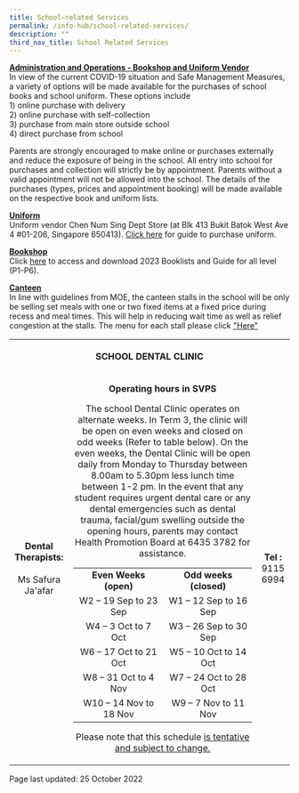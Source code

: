```yaml
---
title: School–related Services
permalink: /info-hub/school-related-services/
description: ""
third_nav_title: School Related Services
---
```

<p><u><strong>Administration and Operations - Bookshop and Uniform Vendor<br /></strong></u>In view of the current COVID-19 situation and Safe Management Measures, a variety of options will be made available for the purchases of school books and school uniform. These options include<br />1) online purchase with delivery<br />2) online purchase with self-collection<br />3) purchase from main store outside school<br />4) direct purchase from school</p>
<p>Parents are strongly encouraged to make online or purchases externally and reduce the exposure of being in the school. All entry into school for purchases and collection will strictly be by appointment. Parents without a valid appointment will not be allowed into the school. The details of the purchases (types, prices and appointment booking) will be made available on the respective book and uniform lists.</p>
<p><u><strong>Uniform<br /></strong></u>Uniform vendor Chen Num Sing Dept Store (at Blk 413 Bukit Batok West Ave 4 #01-206, Singapore 650413).&nbsp;<a href="https://drive.google.com/file/d/11Sdm74fkkHTzRpqdB7GHOSNJlWM78WLy/view?usp=sharing&amp;litebox=1" target="_blank" rel="noopener">Click here</a>&nbsp;for guide to purchase uniform.</p>
<p><strong><u>Bookshop<br /></u></strong>Click&nbsp;<u><a href="https://drive.google.com/drive/folders/1_1_PtgMeYOOM88YUF2ZLdlIpQKrnsqUS?usp=sharing" target="_blank" rel="noopener" data-saferedirecturl="https://www.google.com/url?q=https://drive.google.com/drive/folders/1LeB7Ei8TdtX3-V8zEaUYPr3Ul_7B3ohD?usp%3Dsharing&amp;source=gmail&amp;ust=1608183411061000&amp;usg=AFQjCNEpY_R1CdyaBKCojI4RtVLbQT87Bg">here</a></u>&nbsp;to access and download 2023 Booklists and Guide for all level (P1-P6).</p>
<p><u><strong>Canteen<br /></strong></u>In line with guidelines from MOE, the canteen stalls in the school will be only be selling set meals with one or two fixed items at a fixed price during recess and meal times. This will help in reducing wait time as well as relief congestion at the stalls. The menu for each stall please click&nbsp;<a href="https://drive.google.com/file/d/1B1LEG8gbvFc6DDp9R5QvH1gl93JYL9jz/view" target="_blank" rel="noopener">"Here"</a></p>
<table>
<tbody>
<tr>
<th colspan="3">
<p style="text-align: center;">SCHOOL DENTAL CLINIC</p>
</th>
</tr>
<tr>
<td style="text-align: center;"><strong>Dental Therapists:</strong><br /><br />Ms Safura Ja'afar</td>
<td>
<p style="text-align: center;"><strong>Operating hours in SVPS</strong><strong><br /></strong></p>
<p style="text-align: center;">The school Dental Clinic operates on alternate weeks. In Term 3, the clinic will be open on even weeks and closed on odd weeks (Refer to table below). On the even weeks, the Dental Clinic will be open daily from Monday to Thursday between 8.00am to 5.30pm less lunch time between 1-2 pm. In the event that any student requires urgent dental care or any dental emergencies such as dental trauma, facial/gum swelling outside the opening hours, parents may contact Health Promotion Board at 6435 3782 for assistance.</p>
<table>
<tbody>
<tr>
<td style="text-align: center;"><strong>Even Weeks (open)</strong></td>
<td style="text-align: center;"><strong>Odd weeks (closed)</strong></td>
</tr>
<tr>
<td style="text-align: center;">W2 &ndash; 19 Sep to 23 Sep</td>
<td style="text-align: center;">W1 &ndash; 12 Sep to 16 Sep</td>
</tr>
<tr>
<td style="text-align: center;">W4 &ndash; 3 Oct to 7 Oct</td>
<td style="text-align: center;">W3 &ndash; 26 Sep to 30 Sep</td>
</tr>
<tr>
<td style="text-align: center;">W6 &ndash; 17 Oct to 21 Oct</td>
<td style="text-align: center;">W5 &ndash; 10 Oct to 14 Oct</td>
</tr>
<tr>
<td style="text-align: center;">W8 &ndash; 31 Oct to 4 Nov</td>
<td style="text-align: center;">W7 &ndash; 24 Oct to 28 Oct</td>
</tr>
<tr>
<td style="text-align: center;">W10 &ndash; 14 Nov to 18 Nov</td>
<td style="text-align: center;">W9 &ndash; 7 Nov to 11 Nov</td>
</tr>
</tbody>
</table>
<p style="text-align: center;">Please note that this schedule <u>is tentative and subject to change.</u></p>
</td>
<td style="text-align: center;"><strong>Tel :</strong><br />9115 6994</td>
</tr>
</tbody>
</table>
<p>Page last updated: 25 October 2022</p>